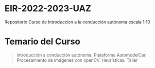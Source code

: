 # EIR-2022-2023-UAZ
Repositorio Curso de Introduccion a la conducción autónoma escala 1:10


# Temario del Curso
>Introducción a conducción autónoma.
>Plataforma AutomodelCar.
>Procesamiento de imágenes con openCV.
>Heurísticas.
>Taller

